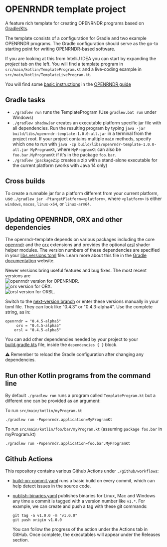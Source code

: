 # OPENRNDR template project

A feature rich template for creating OPENRNDR programs based on [Gradle/Kts](https://en.wikipedia.org/wiki/Gradle).

The template consists of a configuration for Gradle and two example OPENRNDR programs. The Gradle configuration should serve as the
go-to starting point for writing OPENRNDR-based software.

If you are looking at this from IntelliJ IDEA you can start by expanding the _project_ tab on the left. You will find a template program in `src/main/kotlin/TemplateProgram.kt` and a live-coding example in `src/main/kotlin/TemplateLiveProgram.kt`.

You will find some [basic instructions](https://guide.openrndr.org/setUpYourFirstProgram.html) in the [OPENRNDR guide](https://guide.openrndr.org)

## Gradle tasks

 - `./gradlew run` runs the TemplateProgram (Use `gradlew.bat run` under Windows)
 - `./gradlew shadowJar` creates an executable platform specific jar file with all dependencies. Run the resulting program by typing `java -jar build/libs/openrndr-template-1.0.0-all.jar` in a terminal from the project root. If your project contains multiple `main` methods, specify which one to run with `java -cp build/libs/openrndr-template-1.0.0-all.jar MyProgramKt`, where `MyProgramKt` can also be `foo.bar.MyProgramKt` if it's in the package `foo.bar`.
 - `./gradlew jpackageZip` creates a zip with a stand-alone executable for the current platform (works with Java 14 only)

## Cross builds

To create a runnable jar for a platform different from your current platform, use `./gradlew jar -PtargetPlatform=<platform>`, where `<platform>` is either `windows`, `macos`, `linux-x64`, or `linux-arm64`. 

## Updating OPENRNDR, ORX and other dependencies

The openrndr-template depends on various packages including the core [openrndr](https://github.com/openrndr/openrndr/) and the [orx](https://github.com/openrndr/orx/) extensions and
provides the optional [orsl](https://github.com/openrndr/orsl/) shader helper modules.
The version numbers of these dependencies are specified in your [libs.versions.toml](gradle/libs.versions.toml) file. 
Learn more about this file in the [Gradle documentation](https://docs.gradle.org/current/userguide/platforms.html#sub:conventional-dependencies-toml) website.

Newer versions bring useful features and bug fixes. The most recent versions are
<br>![openrndr version](https://maven-badges.herokuapp.com/maven-central/org.openrndr/openrndr-application/badge.svg) for OPENRNDR. 
<br>![orx version](https://maven-badges.herokuapp.com/maven-central/org.openrndr.extra/orx-parameters-jvm/badge.svg) for ORX.
<br>![orsl version](https://maven-badges.herokuapp.com/maven-central/org.openrndr.orsl/orsl-shader-generator-jvm/badge.svg) for ORSL.

Switch to the [next-version branch](https://github.com/openrndr/openrndr-template/tree/next-version) or enter these versions manually in your toml file. 
They can look like "0.4.3" or "0.4.3-alpha4". Use the complete string, as in:

    openrndr = "0.4.5-alpha5"
         orx = "0.4.5-alpha5"
        orsl = "0.4.5-alpha5"

You can add other dependencies needed by your project to your [build.gradle.kts](build.gradle.kts) file, inside the `dependencies { }` block. 

⚠️ Remember to reload the Gradle configuration after changing any dependencies.

## Run other Kotlin programs from the command line

By default `./gradlew run` runs a program called `TemplateProgram.kt` but a different one can be provided as an argument:

To run `src/main/kotlin/myProgram.kt`

    ./gradlew run -Popenrndr.application=MyProgramKt

To run `src/main/kotlin/foo/bar/myProgram.kt` (assuming `package foo.bar` in myProgram.kt)

    ./gradlew run -Popenrndr.application=foo.bar.MyProgramKt

## Github Actions

This repository contains various Github Actions under `./github/workflows`:

- [build-on-commit.yaml](.github/workflows/build-on-commit.yaml) runs a basic build on every commit, 
which can help detect issues in the source code.

- [publish-binaries.yaml](.github/workflows/publish-binaries.yaml) publishes binaries for Linux, Mac and Windows 
any time a commit is tagged with a version number like `v1.*`. For example, we can create and push a tag with these git commands:
    ```
    git tag -a v1.0.0 -m "v1.0.0"
    git push origin v1.0.0
    ```

    You can follow the progress of the action under the Actions tab in GitHub. Once complete, the executables will appear under the Releases section.
